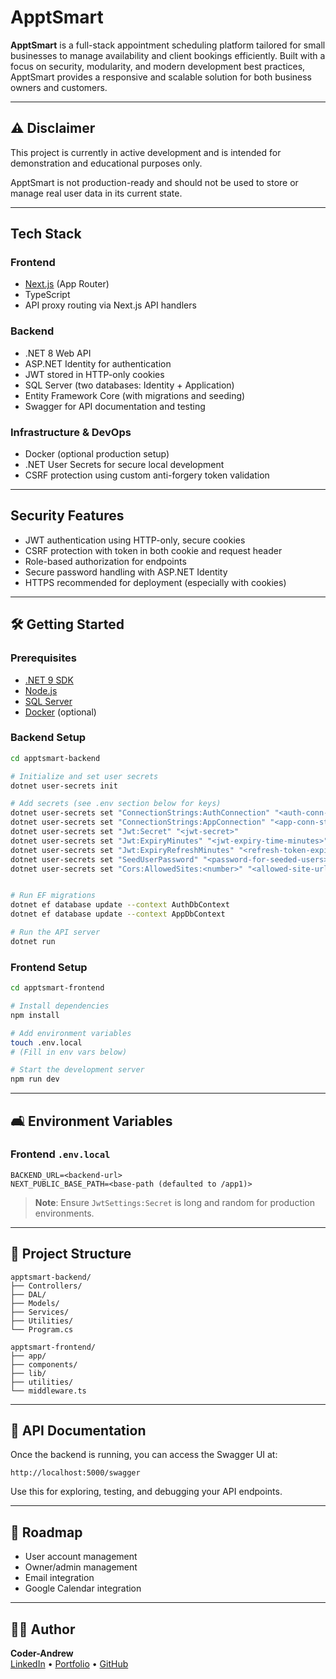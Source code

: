 # ApptSmart

**ApptSmart** is a full-stack appointment scheduling platform tailored for small businesses to manage availability and client bookings efficiently. Built with a focus on security, modularity, and modern development best practices, ApptSmart provides a responsive and scalable solution for both business owners and customers.

---
## ⚠️ Disclaimer

This project is currently in active development and is intended for demonstration and educational purposes only.

ApptSmart is not production-ready and should not be used to store or manage real user data in its current state.

---

## Tech Stack

### **Frontend**

- [Next.js](https://nextjs.org/) (App Router)
- TypeScript
- API proxy routing via Next.js API handlers

### **Backend**

- .NET 8 Web API
- ASP.NET Identity for authentication
- JWT stored in HTTP-only cookies
- SQL Server (two databases: Identity + Application)
- Entity Framework Core (with migrations and seeding)
- Swagger for API documentation and testing

### **Infrastructure & DevOps**

- Docker (optional production setup)
- .NET User Secrets for secure local development
- CSRF protection using custom anti-forgery token validation

---

## Security Features

- JWT authentication using HTTP-only, secure cookies
- CSRF protection with token in both cookie and request header
- Role-based authorization for endpoints
- Secure password handling with ASP.NET Identity
- HTTPS recommended for deployment (especially with cookies)

---

## 🛠️ Getting Started

### Prerequisites

- [.NET 9 SDK](https://dotnet.microsoft.com/)
- [Node.js](https://nodejs.org/)
- [SQL Server](https://www.microsoft.com/en-us/sql-server/)
- [Docker](https://www.docker.com/) (optional)

### Backend Setup

```bash
cd apptsmart-backend

# Initialize and set user secrets
dotnet user-secrets init

# Add secrets (see .env section below for keys)
dotnet user-secrets set "ConnectionStrings:AuthConnection" "<auth-conn-string>"
dotnet user-secrets set "ConnectionStrings:AppConnection" "<app-conn-string>"
dotnet user-secrets set "Jwt:Secret" "<jwt-secret>"
dotnet user-secrets set "Jwt:ExpiryMinutes" "<jwt-expiry-time-minutes>"
dotnet user-secrets set "Jwt:ExpiryRefreshMinutes" "<refresh-token-expiry-time-minutes>"
dotnet user-secrets set "SeedUserPassword" "<password-for-seeded-users>"
dotnet user-secrets set "Cors:AllowedSites:<number>" "<allowed-site-url>"


# Run EF migrations
dotnet ef database update --context AuthDbContext
dotnet ef database update --context AppDbContext

# Run the API server
dotnet run
```

### Frontend Setup

```bash
cd apptsmart-frontend

# Install dependencies
npm install

# Add environment variables
touch .env.local
# (Fill in env vars below)

# Start the development server
npm run dev
```

---

## 🛋️ Environment Variables

### Frontend `.env.local`

```env
BACKEND_URL=<backend-url>
NEXT_PUBLIC_BASE_PATH=<base-path (defaulted to /app1)>
```


> **Note**: Ensure `JwtSettings:Secret` is long and random for production environments.

---

## 📂 Project Structure

```
apptsmart-backend/
├── Controllers/
├── DAL/
├── Models/
├── Services/
├── Utilities/
└── Program.cs

apptsmart-frontend/
├── app/
├── components/
├── lib/
├── utilities/
└── middleware.ts
```

---

## 🔖 API Documentation

Once the backend is running, you can access the Swagger UI at:

```
http://localhost:5000/swagger
```

Use this for exploring, testing, and debugging your API endpoints.

---

## 📌 Roadmap

- User account management
- Owner/admin management
- Email integration
- Google Calendar integration

---

## 🧑‍💻 Author

**Coder-Andrew**\
[LinkedIn](https://www.linkedin.com/in/andrew-e-84229b27a) • [Portfolio](https://andrewjesch.com) • [GitHub](https://github.com/Coder-Andrew)



